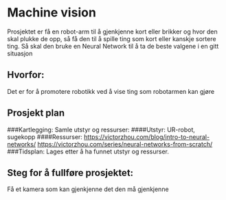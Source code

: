 # Machine vision
Prosjektet er få en robot-arm til å gjenkjenne kort eller brikker og hvor den skal plukke de opp, så få den til å spille ting som kort eller kanskje sortere ting. Så skal den bruke en Neural Network til å ta de beste valgene i en gitt situasjon

## Hvorfor:
Det er for å promotere robotikk ved å vise ting som robotarmen kan gjøre

## Prosjekt plan
###Kartlegging:
Samle utstyr og ressurser:
	####Utstyr: UR-robot, sugekopp
	####Ressurser: 
		https://victorzhou.com/blog/intro-to-neural-networks/
		https://victorzhou.com/series/neural-networks-from-scratch/
###Tidsplan:
	Lages etter å ha funnet utstyr og ressurser.
  
## Steg for å fullføre prosjektet:
Få et kamera som kan gjenkjenne det den må gjenkjenne
